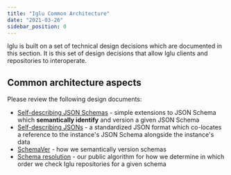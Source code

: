 ```yaml
---
title: "Iglu Common Architecture"
date: "2021-03-26"
sidebar_position: 0
---
```


Iglu is built on a set of technical design decisions which are documented in this section. It is this set of design decisions that allow Iglu clients and repositories to interoperate.

## [](https://github.com/snowplow/iglu/wiki/Common-architecture#common-architecture-aspects)Common architecture aspects

Please review the following design documents:

- [Self-describing JSON Schemas](/docs/migrated/pipeline-components-and-applications/iglu/common-architecture/self-describing-json-schemas/) - simple extensions to JSON Schema which **semantically identify** and version a given JSON Schema
- [Self-describing JSONs](/docs/migrated/pipeline-components-and-applications/iglu/common-architecture/self-describing-jsons/) - a standardized JSON format which co-locates a reference to the instance's JSON Schema alongside the instance's data
- [SchemaVer](/docs/migrated/pipeline-components-and-applications/iglu/common-architecture/schemaver/) - how we semantically version schemas
- [Schema resolution](/docs/migrated/pipeline-components-and-applications/iglu/common-architecture/schema-resolution/) - our public algorithm for how we determine in which order we check Iglu repositories for a given schema
